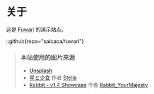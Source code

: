 # 关于  
这是 [Fuwari](https://github.com/saicaca/fuwari) 的演示站点。  

::github{repo="saicaca/fuwari"}  

> ### 本站使用的图片来源  
> - [Unsplash](https://unsplash.com/)  
> - [星と少女](https://www.pixiv.net/artworks/108916539) 作者 [Stella](https://www.pixiv.net/users/93273965)  
> - [Rabbit - v1.4 Showcase](https://civitai.com/posts/586908) 作者 [Rabbit_YourMajesty](https://civitai.com/user/Rabbit_YourMajesty)  